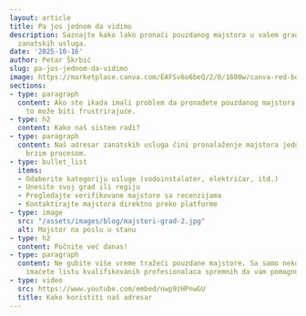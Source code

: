```yaml
---
layout: article
title: Pa jos jednom da vidimo
description: Saznajte kako lako pronaći pouzdanog majstora u vašem gradu uz naš adresar
  zanatskih usluga.
date: '2025-10-16'
author: Petar Škrbić
slug: pa-jos-jednom-da-vidimo
image: https://marketplace.canva.com/EAFSv6o6beQ/2/0/1600w/canva-red-bold-finance-youtube-thumbnail-vGSnQGShz3c.jpg
sections:
- type: paragraph
  content: Ako ste ikada imali problem da pronađete pouzdanog majstora, znate koliko
    to može biti frustrirajuće.
- type: h2
  content: Kako naš sistem radi?
- type: paragraph
  content: Naš adresar zanatskih usluga čini pronalaženje majstora jednostavnim i
    brzim procesom.
- type: bullet_list
  items:
  - Odaberite kategoriju usluge (vodoinstalater, električar, itd.)
  - Unesite svoj grad ili regiju
  - Pregledajte verifikovane majstore sa recenzijama
  - Kontaktirajte majstora direktno preko platforme
- type: image
  src: "/assets/images/blog/majstori-grad-2.jpg"
  alt: Majstor na poslu u stanu
- type: h2
  content: Počnite već danas!
- type: paragraph
  content: Ne gubite više vreme tražeći pouzdane majstore. Sa samo nekoliko klikova,
    imaćete listu kvalifikovanih profesionalaca spremnih da vam pomognu.
- type: video
  src: https://www.youtube.com/embed/nwp9zHPnwGU
  title: Kako koristiti naš adresar
---
```

